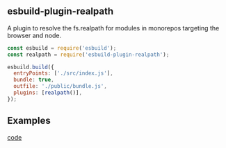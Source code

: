 ## esbuild-plugin-realpath

A plugin to resolve the fs.realpath for modules in monorepos targeting the browser and node.

```javascript
const esbuild = require('esbuild');
const realpath = require('esbuild-plugin-realpath');

esbuild.build({
  entryPoints: ['./src/index.js'],
  bundle: true,
  outfile: './public/bundle.js',
  plugins: [realpath()],
});
```

## Examples

[code](https://github.com/kmalakoff/esbuild-plugin-realpath/tree/master/examples)
